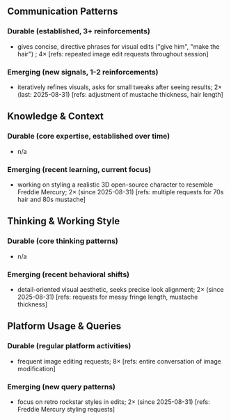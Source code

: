 ## Communication Patterns
### Durable (established, 3+ reinforcements)
- gives concise, directive phrases for visual edits ("give him", "make the hair") ; 4× [refs: repeated image edit requests throughout session]

### Emerging (new signals, 1-2 reinforcements)
- iteratively refines visuals, asks for small tweaks after seeing results; 2× (last: 2025-08-31) [refs: adjustment of mustache thickness, hair length]

## Knowledge & Context
### Durable (core expertise, established over time)
- n/a

### Emerging (recent learning, current focus)
- working on styling a realistic 3D open-source character to resemble Freddie Mercury; 2× (since 2025-08-31) [refs: multiple requests for 70s hair and 80s mustache]

## Thinking & Working Style
### Durable (core thinking patterns)
- n/a

### Emerging (recent behavioral shifts)
- detail-oriented visual aesthetic, seeks precise look alignment; 2× (since 2025-08-31) [refs: requests for messy fringe length, mustache thickness]

## Platform Usage & Queries
### Durable (regular platform activities)
- frequent image editing requests; 8× [refs: entire conversation of image modification]

### Emerging (new query patterns)
- focus on retro rockstar styles in edits; 2× (since 2025-08-31) [refs: Freddie Mercury styling requests]